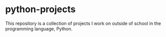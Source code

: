 # python-projects

This repository is a collection of projects I work on outside of school in the programming language, Python.

